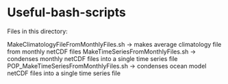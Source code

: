 # Useful-bash-scripts

Files in this directory:

MakeClimatologyFileFromMonthlyFiles.sh -> makes average climatology file from monthly netCDF files
MakeTimeSeriesFromMonthlyFiles.sh -> condenses monthly netCDF files into a single time series file
POP_MakeTimeSeriesFromMonthlyFiles.sh -> condenses ocean model netCDF files into a single time series file



